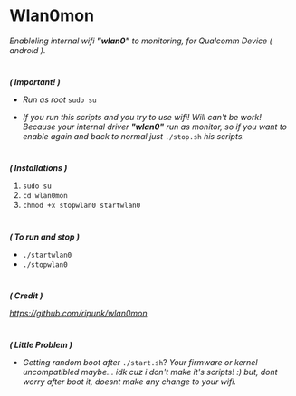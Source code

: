 # Wlan0mon
*Enableling internal wifi **"wlan0"** to monitoring,
for Qualcomm Device ( android ).*
#
#
***( Important! )***

- *Run as root* ```sudo su```

- *If you run this scripts and you try to use wifi! 
Will can't be work! 
Because your internal driver **"wlan0"** run as monitor, 
so if you want to enable again and back to normal 
just* ```./stop.sh``` *his scripts.*
#
***( Installations )***

1. ```sudo su```
2. ```cd wlan0mon```
3. ```chmod +x stopwlan0 startwlan0```
#
***( To run and stop )***
 
- ```./startwlan0```
- ```./stopwlan0``` 
#
***( Credit )***

*https://github.com/ripunk/wlan0mon*
#
***( Little Problem )***

- *Getting random boot after* ```./start.sh```?
*Your firmware or kernel uncompatibled maybe...
idk cuz i don't make it's scripts! :)* 
*but, dont worry after boot it, doesnt make any change to your wifi.*
